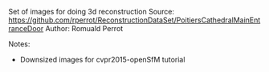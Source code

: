 Set of images for doing 3d reconstruction
Source: https://github.com/rperrot/ReconstructionDataSet/PoitiersCathedralMainEntranceDoor
Author: Romuald Perrot

Notes:
* Downsized images for cvpr2015-openSfM tutorial
